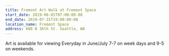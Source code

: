 ```yaml
---
title: Fremont Art Walk at Fremont Space
start_date: 2019-06-01T07:00:00-08
end_date: 2019-07-31T19:00:00-08
location_name: Fremont Space
address: 600 N 36th St. Seattle, WA
---
```

Art is available for viewing Everyday in June/July
7-7 on week days and 9-5 on weekends. 